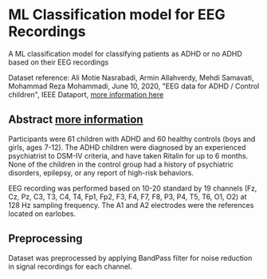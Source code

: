 # ML Classification model for EEG Recordings
A ML classification model for classifying patients as ADHD or no ADHD based on their EEG recordings 

Dataset reference:
Ali Motie Nasrabadi, Armin Allahverdy, Mehdi Samavati, Mohammad Reza Mohammadi, June 10, 2020, "EEG data for ADHD / Control children", IEEE Dataport, [more information here](https://ieee-dataport.org/open-access/eeg-data-adhd-control-children)

## Abstract [more information](https://ieee-dataport.org/open-access/eeg-data-adhd-control-children)
Participants were 61 children with ADHD and 60 healthy controls (boys and girls, ages 7-12). The ADHD children were diagnosed by an experienced psychiatrist to DSM-IV criteria, and have taken Ritalin for up to 6 months. None of the children in the control group had a history of psychiatric disorders, epilepsy, or any report of high-risk behaviors.

EEG recording was performed based on 10-20 standard by 19 channels (Fz, Cz, Pz, C3, T3, C4, T4, Fp1, Fp2, F3, F4, F7, F8, P3, P4, T5, T6, O1, O2) at 128 Hz sampling frequency. The A1 and A2 electrodes were the references located on earlobes. 

## Preprocessing
Dataset was preprocessed by applying BandPass filter for noise reduction in signal recordings for each channel.


